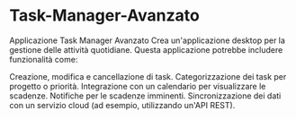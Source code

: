 # Task-Manager-Avanzato
Applicazione Task Manager Avanzato
Crea un'applicazione desktop per la gestione delle attività quotidiane. Questa applicazione potrebbe includere funzionalità come:

Creazione, modifica e cancellazione di task.
Categorizzazione dei task per progetto o priorità.
Integrazione con un calendario per visualizzare le scadenze.
Notifiche per le scadenze imminenti.
Sincronizzazione dei dati con un servizio cloud (ad esempio, utilizzando un'API REST).

